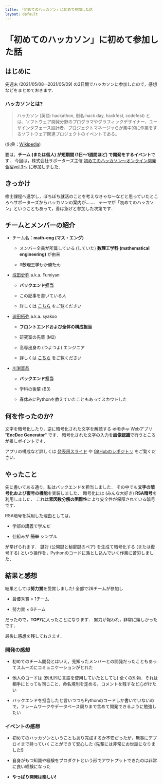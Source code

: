 ```yaml
---
title: 「初めてのハッカソン」に初めて参加した話
layout: default
---
```


# 「初めてのハッカソン」に初めて参加した話

## はじめに

先週末 (2021/05/08--2021/05/09) の2日間でハッカソンに参加したので，感想などをまとめておきます．

### ハッカソンとは?

> ハッカソン (英語: hackathon, 別名:hack day, hackfest, codefest) とは、ソフトウェア開発分野のプログラマやグラフィックデザイナー、ユーザインタフェース設計者、プロジェクトマネージャらが集中的に作業をするソフトウェア関連プロジェクトのイベントである。

(出典：[Wikipedia](https://ja.wikipedia.org/wiki/%E3%83%8F%E3%83%83%E3%82%AB%E3%82%BD%E3%83%B3))

要は，**チーム (または個人) が短期間 (1日～1週間ほど) で開発をするイベント**です．
今回は，株式会社サポーターズ主催 [初めてのハッカソン～オンライン開発合宿vol.3～](https://talent.supporterz.jp/events/d1a92db9-5a22-4e3b-a441-ae9669fe79c4/) に参加しました．

## きっかけ

修士課程へ進学し，ぼちぼち就活のことを考えなきゃな～などと思っていたところへサポーターズからハッカソンの案内が......．
テーマが「初めてのハッカソン」ということもあって，善は急げと参加した次第です．

## チームとメンバーの紹介

- チーム名：**math-eng (マス・エング)**

  - メンバー全員が所属している (していた) **数理工学科 (mathematical engineering)** が由来

  - ~~#数理工学しか勝たん~~

- [成田史弥](https://twitter.com/fumiyanll23) a.k.a. Fumiyan

  - **バックエンド担当**

  - この記事を書いている人

  - 詳しくは [こちら](https://fumiyanll23.github.io/) をご覧ください

- [迫田拓弥](https://twitter.com/sako_data) a.k.a. syakoo

  - **フロントエンドおよび全体の構成担当**

  - 研究室の先輩 (M2)

  - 高専出身の (つよつよ) エンジニア

  - 詳しくは [こちら](https://syakoo-lab.com/about-me) をご覧ください

- [川渕晋哉](https://twitter.com/peacekpeacek)

  - **バックエンド担当**

  - 学科の後輩 (B3)

  - 春休みにPythonを教えていたこともあってスカウトした

## 何を作ったのか?

文字を暗号化したり，逆に暗号化された文字を解読する ~~オモチャ~~ Webアプリ "**EncDec Generator**" です．
暗号化された文字の入力を**画像認識**で行うところが推しポイントです．

アプリの構成など詳しくは [発表用スライド](https://docs.google.com/presentation/d/1CKRrlkGav6xN9OxInnmkdS5sXe-mJ2uoGt8bvq-Z3Dc/edit?usp=sharing) や [GitHubのレポジトリ](https://github.com/fumiyanll23/hackathon2021-vol3_math-eng) をご覧ください．

## やったこと

先に書いてある通り，私はバックエンドを担当しました．
その中でも**文字の暗号化および復号の機能**を実装しました．
暗号化には (みんな大好き) **RSA暗号**を利用しました．
これは**素因数分解の困難性**により安全性が保障されている暗号です．

RSA暗号を採用した理由としては，

- 学部の講義で学んだ

- 仕組みが ~~簡単~~ シンプル

が挙げられます．
鍵対 (公開鍵と秘密鍵のペア) を生成て暗号化する (または復号する) という操作を，Pythonのコードに落とし込んでいく作業に苦労しました．

## 結果と感想

結果としては**努力賞**を受賞しました!
全部で26チームが参加し

- 最優秀賞 × 1チーム

- 努力賞 × 6チーム

だったので，**TOP7**に入ったことになります．
努力が報われ，非常に嬉しかったです．

最後に感想を残しておきます．

### 開発の感想

- 初めてのチーム開発とはいえ，見知ったメンバーとの開発だったこともあってスムーズにコミュニケーションがとれた

- 他人のコードは (例え同じ言語を使用していたとしても) 全くの別物．それは相手にとっても同じこと．命名規則を定める，コメントを残すなど心がけたい

- バックエンドを担当したと言いつつもPythonのコードしか書いていないので，フレームワークやデータベース周りまで含めて開発できるように勉強したい

### イベントの感想

- 初めてのハッカソンということもあり完成するか不安だったが，無事にデプロイまで持っていくことができて安心した (先輩には非常にお世話になりました!)

- 自身がもつ知識や経験をプロダクトという形でアウトプットできたのは非常に良い経験になった

- **やっぱり開発は楽しい!**
